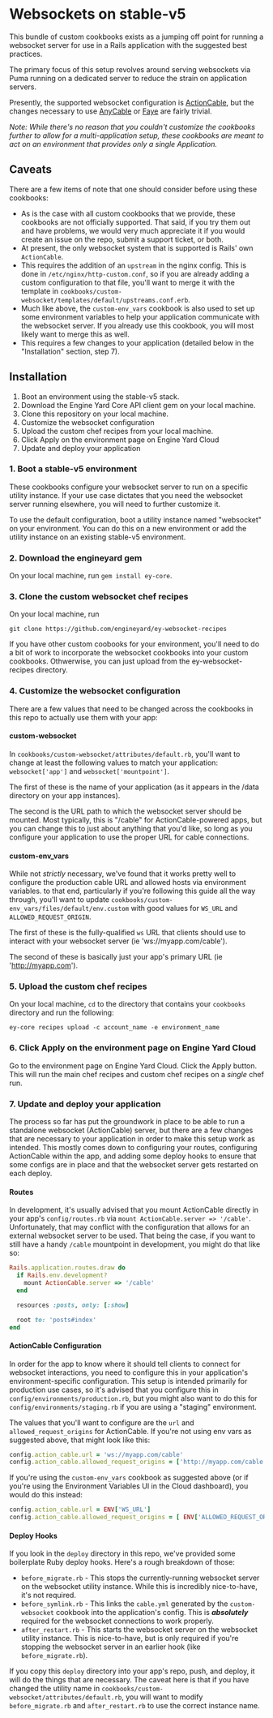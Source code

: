 # Websockets on stable-v5 #

This bundle of custom cookbooks exists as a jumping off point for running a websocket server for use in a Rails application with the suggested best practices.

The primary focus of this setup revolves around serving websockets via Puma running on a dedicated server to reduce the strain on application servers.

Presently, the supported websocket configuration is [ActionCable](https://guides.rubyonrails.org/action_cable_overview.html), but the changes necessary to use [AnyCable](https://github.com/anycable/anycable) or [Faye](https://faye.jcoglan.com/ruby.html) are fairly trivial.

*Note: While there's no reason that you couldn't customize the cookbooks further to allow for a multi-application setup, these cookbooks are meant to act on an environment that provides only a single Application.*

## Caveats ##

There are a few items of note that one should consider before using these cookbooks:

* As is the case with all custom cookbooks that we provide, these cookbooks are not officially supported. That said, if you try them out and have problems, we would very much appreciate it if you would create an issue on the repo, submit a support ticket, or both.
* At present, the only websocket system that is supported is Rails' own `ActionCable`.
* This requires the addition of an `upstream` in the nginx config. This is done in `/etc/nginx/http-custom.conf`, so if you are already adding a custom configuration to that file, you'll want to merge it with the template in `cookbooks/custom-websocket/templates/default/upstreams.conf.erb`.
* Much like above, the `custom-env_vars` cookbook is also used to set up some environment variables to help your application communicate with the websocket server. If you already use this cookbook, you will most likely want to merge this as well.
* This requires a few changes to your application (detailed below in the "Installation" section, step 7).

## Installation ##

1. Boot an environment using the stable-v5 stack.
2. Download the Engine Yard Core API client gem on your local machine.
3. Clone this repository on your local machine.
4. Customize the websocket configuration
5. Upload the custom chef recipes from your local machine.
6. Click Apply on the environment page on Engine Yard Cloud
7. Update and deploy your application

### 1. Boot a stable-v5 environment ###

These cookbooks configure your websocket server to run on a specific utility instance. If your use case dictates that you need the websocket server running elsewhere, you will need to further customize it.

To use the default configuration, boot a utility instance named "websocket" on your environment. You can do this on a new environment or add the utility instance on an existing stable-v5 environment.

### 2. Download the engineyard gem ###

On your local machine, run `gem install ey-core`.

### 3. Clone the custom websocket chef recipes ###

On your local machine, run 

```
git clone https://github.com/engineyard/ey-websocket-recipes
```

If you have other custom coobooks for your environment, you'll need to do a bit of work to incorporate the websocket cookbooks into your custom cookbooks. Othwerwise, you can just upload from the ey-websocket-recipes directory.

### 4. Customize the websocket configuration ###

There are a few values that need to be changed across the cookbooks in this repo to actually use them with your app:

#### custom-websocket ####

In `cookbooks/custom-websocket/attributes/default.rb`, you'll want to change at least the following values to match your application: `websocket['app']` and `websocket['mountpoint']`.

The first of these is the name of your application (as it appears in the /data directory on your app instances).

The second is the URL path to which the websocket server should be mounted. Most typically, this is "/cable" for ActionCable-powered apps, but you can change this to just about anything that you'd like, so long as you configure your application to use the proper URL for cable connections.

#### custom-env_vars ####

While not *strictly* necessary, we've found that it works pretty well to configure the production cable URL and allowed hosts via environment variables. to that end, particularly if you're following this guide all the way through, you'll want to update `cookbooks/custom-env_vars/files/default/env.custom` with good values for `WS_URL` and `ALLOWED_REQUEST_ORIGIN`.

The first of these is the fully-qualified `ws` URL that clients should use to interact with your websocket server (ie 'ws://myapp.com/cable').

The second of these is basically just your app's primary URL (ie 'http://myapp.com').

### 5. Upload the custom chef recipes ###

On your local machine, `cd` to the directory that contains your `cookbooks` directory and run the following:

```
ey-core recipes upload -c account_name -e environment_name
```

### 6. Click Apply on the environment page on Engine Yard Cloud ###

Go to the environment page on Engine Yard Cloud. Click the Apply button. This will run the main chef recipes and custom chef recipes on a *single* chef run.

### 7. Update and deploy your application ###

The process so far has put the groundwork in place to be able to run a standalone websocket (ActionCable) server, but there are a few changes that are necessary to your application in order to make this setup work as intended. This mostly comes down to configuring your routes, configuring ActionCable within the app, and adding some deploy hooks to ensure that some configs are in place and that the websocket server gets restarted on each deploy.

#### Routes ####

In development, it's usually advised that you mount ActionCable directly in your app's `config/routes.rb` via `mount ActionCable.server => '/cable'`. Unfortunately, that may conflict with the configuration that allows for an external websocket server to be used. That being the case, if you want to still have a handy `/cable` mountpoint in development, you might do that like so:

```ruby
Rails.application.routes.draw do
  if Rails.env.development?
    mount ActionCable.server => '/cable'
  end

  resources :posts, only: [:show]

  root to: 'posts#index'
end
```

#### ActionCable Configuration ####

In order for the app to know where it should tell clients to connect for websocket interactions, you need to configure this in your application's environment-specific configuration. This setup is intended primarily for production use cases, so it's advised that you configure this in `config/environments/production.rb`, but you might also want to do this for `config/environments/staging.rb` if you are using a "staging" environment.

The values that you'll want to configure are the `url` and `allowed_request_origins` for ActionCable. If you're not using env vars as suggested above, that might look like this:

```ruby
config.action_cable.url = 'ws://myapp.com/cable'
config.action_cable.allowed_request_origins = ['http://myapp.com/cable']
```

If you're using the `custom-env_vars` cookbook as suggested above (or if you're using the Environment Variables UI in the Cloud dashboard), you would do this instead:

```ruby
config.action_cable.url = ENV['WS_URL']
config.action_cable.allowed_request_origins = [ ENV['ALLOWED_REQUEST_ORIGIN'] ]
```

#### Deploy Hooks ####

If you look in the `deploy` directory in this repo, we've provided some boilerplate Ruby deploy hooks. Here's a rough breakdown of those:

* `before_migrate.rb` - This stops the currently-running websocket server on the websocket utility instance. While this is incredibly nice-to-have, it's not required.
* `before_symlink.rb` - This links the `cable.yml` generated by the `custom-websocket` cookbook into the application's config. This is ***absolutely*** required for the websocket connections to work properly.
* `after_restart.rb` - This starts the websocket server on the websocket utility instance. This is nice-to-have, but is only required if you're stopping the websocket server in an earlier hook (like `before_migrate.rb`).

If you copy this `deploy` directory into your app's repo, push, and deploy, it will do the things that are necessary. The caveat here is that if you have changed the utility name in `cookbooks/custom-websocket/attributes/default.rb`, you will want to modify `before_migrate.rb` and `after_restart.rb` to use the correct instance name.

